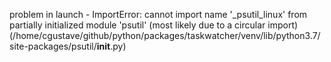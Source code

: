 problem in launch - ImportError: cannot import name '_psutil_linux' from partially initialized module 'psutil' (most likely due to a circular import) (/home/cgustave/github/python/packages/taskwatcher/venv/lib/python3.7/site-packages/psutil/__init__.py)

